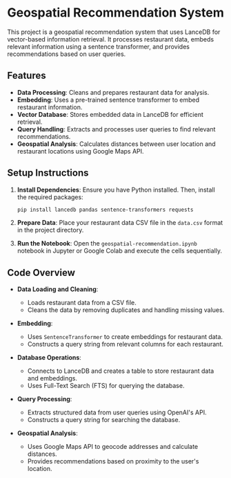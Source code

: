 # Geospatial Recommendation System

This project is a geospatial recommendation system that uses LanceDB for vector-based information retrieval. It processes restaurant data, embeds relevant information using a sentence transformer, and provides recommendations based on user queries.

## Features

- **Data Processing**: Cleans and prepares restaurant data for analysis.
- **Embedding**: Uses a pre-trained sentence transformer to embed restaurant information.
- **Vector Database**: Stores embedded data in LanceDB for efficient retrieval.
- **Query Handling**: Extracts and processes user queries to find relevant recommendations.
- **Geospatial Analysis**: Calculates distances between user location and restaurant locations using Google Maps API.

## Setup Instructions

1. **Install Dependencies**:
   Ensure you have Python installed. Then, install the required packages:
   ```bash
   pip install lancedb pandas sentence-transformers requests
   ```

2. **Prepare Data**:
   Place your restaurant data CSV file in the `data.csv` format in the project directory.

3. **Run the Notebook**:
   Open the `geospatial-recommendation.ipynb` notebook in Jupyter or Google Colab and execute the cells sequentially.

## Code Overview

- **Data Loading and Cleaning**:
  - Loads restaurant data from a CSV file.
  - Cleans the data by removing duplicates and handling missing values.

- **Embedding**:
  - Uses `SentenceTransformer` to create embeddings for restaurant data.
  - Constructs a query string from relevant columns for each restaurant.

- **Database Operations**:
  - Connects to LanceDB and creates a table to store restaurant data and embeddings.
  - Uses Full-Text Search (FTS) for querying the database.

- **Query Processing**:
  - Extracts structured data from user queries using OpenAI's API.
  - Constructs a query string for searching the database.

- **Geospatial Analysis**:
  - Uses Google Maps API to geocode addresses and calculate distances.
  - Provides recommendations based on proximity to the user's location.